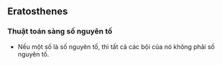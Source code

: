 ## Eratosthenes
### Thuật toán sàng số nguyên tố
* Nếu một số là số nguyên tố, thì tất cả các bội của nó không phải số nguyên tố.
